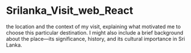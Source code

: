 # Srilanka_Visit_web_React
the location and the context of my visit, explaining what motivated me to choose this particular destination. I might also include a brief background about the place—its significance, history, and its cultural importance in Sri Lanka.
